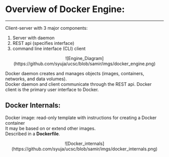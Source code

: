 <a id='top'></a>
# Overview of Docker Engine:
  
---  
Client-server with 3 major components:  
  1. Server with daemon  
  2. REST api (specifies interface)  
  3. command line interface (CLI) client
  <p align = "center">
  ![Engine_Diagram](https://github.com/syuja/ucsc/blob/samir/imgs/docker_engine.png) 
  </p>


Docker daemon creates and manages objects (images, containers, networks, and data volumes).  
Docker daemon and client communicate through the REST api.
Docker client is the primary user interface to Docker.   


## Docker Internals:  
Docker image: read-only template with instructions for creating a Docker container  
It may be based on or extend other images.  
Described in a **Dockerfile**.  

<p align = "center">
  ![Docker_internals](https://github.com/syuja/ucsc/blob/samir/imgs/docker_internals.png) 
  </p>
